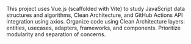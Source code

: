 <!-- Use this file to provide workspace-specific custom instructions to Copilot. For more details, visit https://code.visualstudio.com/docs/copilot/copilot-customization#_use-a-githubcopilotinstructionsmd-file -->

This project uses Vue.js (scaffolded with Vite) to study JavaScript data structures and algorithms, Clean Architecture, and GitHub Actions API integration using axios. Organize code using Clean Architecture layers: entities, usecases, adapters, frameworks, and components. Prioritize modularity and separation of concerns.
